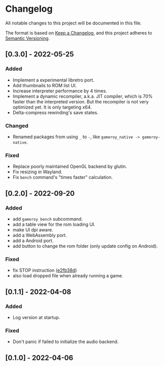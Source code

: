 # Changelog
All notable changes to this project will be documented in this file.

The format is based on [Keep a Changelog](https://keepachangelog.com/en/1.0.0/),
and this project adheres to [Semantic Versioning](https://semver.org/spec/v2.0.0.html).

## [0.3.0] - 2022-05-25

### Added

- Implement a experimental libretro port.
- Add thumbnails to ROM list UI.
- Increase interpreter performance by 4 times.
- Implement a dynamic recompiler, a.k.a. JIT compiler, which is 70% faster than
  the interpreted version. But the recompiler is not very optimized yet. It is
  only targeting x64.
- Delta-compress rewinding's save states.

### Changed

- Renamed packages from using `_` to `-`, like `gameroy_native ->
  gameroy-native`.

### Fixed

- Replace poorly maintained OpenGL backend by glutin.
- Fix resizing in Wayland.
- Fix `bench` command's "times faster" calculation.

## [0.2.0] - 2022-09-20

### Added

- add `gameroy bench` subcommand.
- add a table view for the rom loading UI.
- make UI dpi aware.
- add a WebAssembly port.
- add a Android port.
- add button to change the rom folder (only update config on Android).

### Fixed

- fix STOP instruction ([e2fb38d](https://github.com/Rodrigodd/gameroy/commit/e2fb38d4208164063c53433c513bd4afad5bb6c8))
- also load dropped file when already running a game.


## [0.1.1] - 2022-04-08

### Added

- Log version at startup.

### Fixed

- Don't panic if failed to initialize the audio backend.

## [0.1.0] - 2022-04-06
